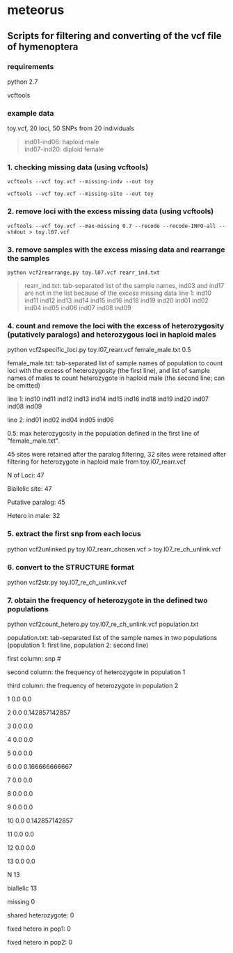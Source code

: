 # meteorus

## Scripts for filtering and converting of the vcf file of hymenoptera

### requirements
python 2.7

vcftools

### example data
toy.vcf, 20 loci, 50 SNPs from 20 individuals

> ind01-ind06: haploid male <br>
> ind07-ind20: diploid female

### 1. checking missing data (using vcftools)
```
vcftools --vcf toy.vcf --missing-indv --out toy

vcftools --vcf toy.vcf --missing-site --out toy
```

### 2. remove loci with the excess missing data (using vcftools)
```
vcftools --vcf toy.vcf --max-missing 0.7 --recode --recode-INFO-all --stdout > toy.l07.vcf
```

### 3. remove samples with the excess missing data and rearrange the samples
```
python vcf2rearrange.py toy.l07.vcf rearr_ind.txt
```

>rearr_ind.txt: tab-separated list of the sample names, ind03 and ind17 are not in the list because of the excess missing data
>line 1: ind10	ind11	ind12	ind13	ind14	ind15	ind16	ind18	ind19	ind20	ind01	ind02	ind04	ind05	ind06	ind07	ind08	ind09

### 4. count and remove the loci with the excess of heterozygosity (putatively paralogs) and heterozygous loci in haploid males
python vcf2specific_loci.py toy.l07_rearr.vcf female_male.txt 0.5

female_male.txt: tab-separated list of sample names of population to count loci with the excess of heterozygosity (the first line), and list of sample  names of males to count heterozygote in haploid male (the second line; can be omitted)

line 1: ind10	ind11	ind12	ind13	ind14	ind15	ind16	ind18	ind19	ind20	ind07	ind08	ind09

line 2: ind01	ind02	ind04	ind05	ind06

0.5: max heterozygosity in the population defined in the first line of "female_male.txt".

45 sites were retained after the paralog filtering, 32 sites were retained after filtering for heterozygote in haploid male from toy.l07_rearr.vcf
 
N of Loci: 47
 
Biallelic site: 47
 
Putative paralog: 45
 
Hetero in male: 32

### 5. extract the first snp from each locus
python vcf2unlinked.py toy.l07_rearr_chosen.vcf > toy.l07_re_ch_unlink.vcf

### 6. convert to the STRUCTURE format
python vcf2str.py toy.l07_re_ch_unlink.vcf

### 7. obtain the frequency of heterozygote in the defined two populations 
python vcf2count_hetero.py toy.l07_re_ch_unlink.vcf population.txt

population.txt: tab-separated list of the sample names in two populations (population 1: first line, population 2: second line)

first column: snp #

second column: the frequency of heterozygote in population 1

third column: the frequency of heterozygote in population 2

1 0.0 0.0

2 0.0 0.142857142857

3 0.0 0.0

4 0.0 0.0

5 0.0 0.0

6 0.0 0.166666666667

7 0.0 0.0

8 0.0 0.0

9 0.0 0.0

10 0.0 0.142857142857

11 0.0 0.0

12 0.0 0.0

13 0.0 0.0

N 13

biallelic 13

missing 0

shared heterozygote: 0

fixed hetero in pop1: 0

fixed hetero in pop2: 0
